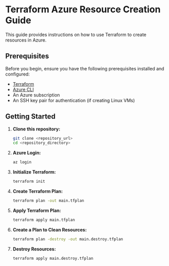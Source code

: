 # Terraform Azure Resource Creation Guide

This guide provides instructions on how to use Terraform to create resources in Azure.

## Prerequisites

Before you begin, ensure you have the following prerequisites installed and configured:

- [Terraform](https://www.terraform.io/downloads.html)
- [Azure CLI](https://docs.microsoft.com/en-us/cli/azure/install-azure-cli)
- An Azure subscription
- An SSH key pair for authentication (if creating Linux VMs)

## Getting Started

1. **Clone this repository:**

   ```bash
   git clone <repository_url>
   cd <repository_directory>

2. **Azure Login:**
    ```bash
    az login 

3. **Initialize Terraform:**

   ```bash
   terraform init

4. **Create Terraform Plan:**
   
   ```bash
   terraform plan -out main.tfplan

5. **Apply Terraform Plan:**
    ```bash
    terraform apply main.tfplan

6. **Create a Plan to Clean Resources:**
    ```bash
    terraform plan -destroy -out main.destroy.tfplan

7. **Destroy Resources:**
    ```bash
    terraform apply main.destroy.tfplan